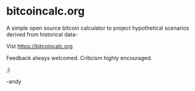 # bitcoincalc.org
A simple open source bitcoin calculator to project hypothetical scenarios derived from historical data-

Vist https://bitcoincalc.org

Feedback always welcomed.
Criticism highly encouraged.

;)

-andy
